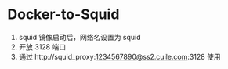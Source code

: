 # Docker-to-Squid

1. squid 镜像启动后，网络名设置为 squid
2. 开放 3128 端口
3. 通过 http://squid_proxy:1234567890@ss2.cuile.com:3128 使用

